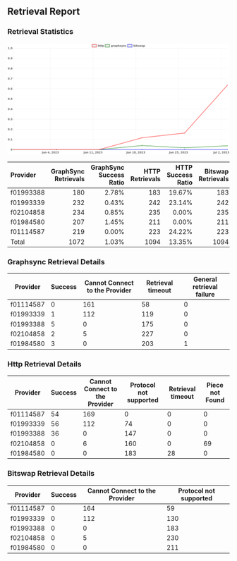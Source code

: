 ## Retrieval Report
### Retrieval Statistics
<img src="https://raw.githubusercontent.com/data-preservation-programs/filplus-checker-assets/main/filecoin-project/filecoin-plus-large-datasets/issues/1926/1688720021658.png"/>

| Provider  | GraphSync Retrievals | GraphSync Success Ratio | HTTP Retrievals | HTTP Success Ratio | Bitswap Retrievals | Bitswap Success Ratio |
| :-------- | -------------------: | ----------------------: | --------------: | -----------------: | -----------------: | --------------------: |
| f01993388 |                  180 |                   2.78% |             183 |             19.67% |                183 |                 0.00% |
| f01993339 |                  232 |                   0.43% |             242 |             23.14% |                242 |                 0.00% |
| f02104858 |                  234 |                   0.85% |             235 |              0.00% |                235 |                 0.00% |
| f01984580 |                  207 |                   1.45% |             211 |              0.00% |                211 |                 0.00% |
| f01114587 |                  219 |                   0.00% |             223 |             24.22% |                223 |                 0.00% |
| Total     |                 1072 |                   1.03% |            1094 |             13.35% |               1094 |                 0.00% |

### Graphsync Retrieval Details
| Provider  | Success | Cannot Connect to the Provider | Retrieval timeout | General retrieval failure |
| --------- | ------- | ------------------------------ | ----------------- | ------------------------- |
| f01114587 | 0       | 161                            | 58                | 0                         |
| f01993339 | 1       | 112                            | 119               | 0                         |
| f01993388 | 5       | 0                              | 175               | 0                         |
| f02104858 | 2       | 5                              | 227               | 0                         |
| f01984580 | 3       | 0                              | 203               | 1                         |

### Http Retrieval Details
| Provider  | Success | Cannot Connect to the Provider | Protocol not supported | Retrieval timeout | Piece not Found |
| --------- | ------- | ------------------------------ | ---------------------- | ----------------- | --------------- |
| f01114587 | 54      | 169                            | 0                      | 0                 | 0               |
| f01993339 | 56      | 112                            | 74                     | 0                 | 0               |
| f01993388 | 36      | 0                              | 147                    | 0                 | 0               |
| f02104858 | 0       | 6                              | 160                    | 0                 | 69              |
| f01984580 | 0       | 0                              | 183                    | 28                | 0               |

### Bitswap Retrieval Details
| Provider  | Success | Cannot Connect to the Provider | Protocol not supported |
| --------- | ------- | ------------------------------ | ---------------------- |
| f01114587 | 0       | 164                            | 59                     |
| f01993339 | 0       | 112                            | 130                    |
| f01993388 | 0       | 0                              | 183                    |
| f02104858 | 0       | 5                              | 230                    |
| f01984580 | 0       | 0                              | 211                    |
